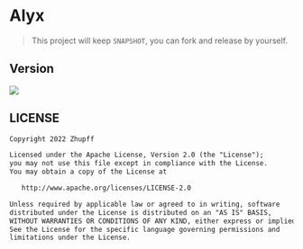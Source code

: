 # Alyx

> This project will keep `SNAPSHOT`, you can fork and release by yourself.

## Version

[![](https://jitpack.io/v/Zhupff/Alyx.svg)](https://jitpack.io/#Zhupff/Alyx)

## LICENSE

```markdown
Copyright 2022 Zhupff

Licensed under the Apache License, Version 2.0 (the "License");
you may not use this file except in compliance with the License.
You may obtain a copy of the License at

   http://www.apache.org/licenses/LICENSE-2.0

Unless required by applicable law or agreed to in writing, software
distributed under the License is distributed on an "AS IS" BASIS,
WITHOUT WARRANTIES OR CONDITIONS OF ANY KIND, either express or implied.
See the License for the specific language governing permissions and
limitations under the License.
```